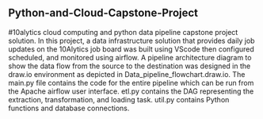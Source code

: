 ## Python-and-Cloud-Capstone-Project
#10alytics cloud computing and python data pipeline capstone project solution.
In this project, a data infrastructure solution that provides daily job updates on the 10Alytics job board was built using VScode then configured scheduled, and monitored using airflow.
A pipeline architecture diagram to show the data flow from the source to the destination was designed in the draw.io environment as depicted in Data_pipeline_flowchart.draw.io. The main.py file contains the code for the entire pipeline which can be run from the Apache airflow user interface. 
etl.py contains the DAG representing the extraction, transformation, and loading task.
util.py contains Python functions and database connections.
